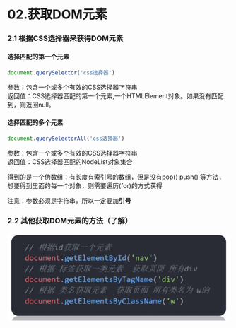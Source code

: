 # 02.获取DOM元素

### 2.1 根据CSS选择器来获得DOM元素

#### 选择匹配的第一个元素

```javascript
document.querySelector('css选择器')
```
参数：包含一个或多个有效的CSS选择器字符串<br/>
返回值：CSS选择器匹配的第一个元素,一个HTMLElement对象。如果没有匹配到，则返回null。

#### 选择匹配的多个元素
```javascript
document.querySelectorAll('css选择器')
```
参数：包含一个或多个有效的CSS选择器字符串 <br/>
返回值：CSS选择器匹配的NodeList对象集合 <br/>

得到的是一个伪数组：有长度有索引号的数组，但是没有pop()  push() 等方法，想要得到里面的每一个对象，则需要遍历(for)的方式获得

注意：参数必须是字符串，所以一定要加**引号**

### 2.2 其他获取DOM元素的方法（了解）

![alt text](image-3.png)